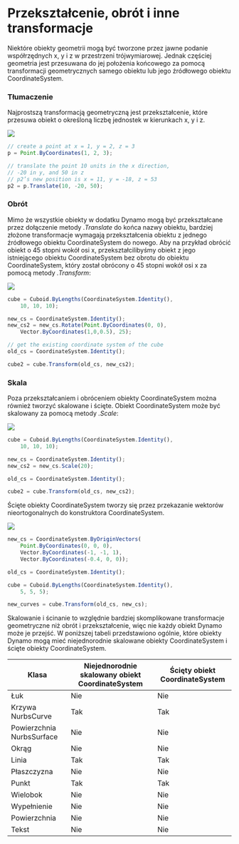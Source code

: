 # Przekształcenie, obrót i inne transformacje

Niektóre obiekty geometrii mogą być tworzone przez jawne podanie współrzędnych x, y i z w przestrzeni trójwymiarowej. Jednak częściej geometria jest przesuwana do jej położenia końcowego za pomocą transformacji geometrycznych samego obiektu lub jego źródłowego obiektu CoordinateSystem.

### Tłumaczenie

Najprostszą transformacją geometryczną jest przekształcenie, które przesuwa obiekt o określoną liczbę jednostek w kierunkach x, y i z.

![](../images/8-2/5/Transformations\_01.png)

```js
// create a point at x = 1, y = 2, z = 3
p = Point.ByCoordinates(1, 2, 3);

// translate the point 10 units in the x direction,
// -20 in y, and 50 in z
// p2’s new position is x = 11, y = -18, z = 53
p2 = p.Translate(10, -20, 50);
```

### Obrót

Mimo że wszystkie obiekty w dodatku Dynamo mogą być przekształcane przez dołączenie metody _.Translate_ do końca nazwy obiektu, bardziej złożone transformacje wymagają przekształcenia obiektu z jednego źródłowego obiektu CoordinateSystem do nowego. Aby na przykład obrócić obiekt o 45 stopni wokół osi x, przekształcilibyśmy obiekt z jego istniejącego obiektu CoordinateSystem bez obrotu do obiektu CoordinateSystem, który został obrócony o 45 stopni wokół osi x za pomocą metody _.Transform_:

![](../images/8-2/5/Transformations\_02.png)

```js
cube = Cuboid.ByLengths(CoordinateSystem.Identity(),
    10, 10, 10);

new_cs = CoordinateSystem.Identity();
new_cs2 = new_cs.Rotate(Point.ByCoordinates(0, 0),
    Vector.ByCoordinates(1,0,0.5), 25);

// get the existing coordinate system of the cube
old_cs = CoordinateSystem.Identity();

cube2 = cube.Transform(old_cs, new_cs2);
```

### Skala

Poza przekształcaniem i obróceniem obiekty CoordinateSystem można również tworzyć skalowane i ścięte. Obiekt CoordinateSystem może być skalowany za pomocą metody _.Scale_:

![](../images/8-2/5/Transformations\_03.png)

```js
cube = Cuboid.ByLengths(CoordinateSystem.Identity(),
    10, 10, 10);

new_cs = CoordinateSystem.Identity();
new_cs2 = new_cs.Scale(20);

old_cs = CoordinateSystem.Identity();

cube2 = cube.Transform(old_cs, new_cs2);
```

Ścięte obiekty CoordinateSystem tworzy się przez przekazanie wektorów nieortogonalnych do konstruktora CoordinateSystem.

![](../images/8-2/5/Transformations\_04.png)

```js
new_cs = CoordinateSystem.ByOriginVectors(
    Point.ByCoordinates(0, 0, 0),
	Vector.ByCoordinates(-1, -1, 1),
	Vector.ByCoordinates(-0.4, 0, 0));

old_cs = CoordinateSystem.Identity();

cube = Cuboid.ByLengths(CoordinateSystem.Identity(),
    5, 5, 5);

new_curves = cube.Transform(old_cs, new_cs);
```

Skalowanie i ścinanie to względnie bardziej skomplikowane transformacje geometryczne niż obrót i przekształcenie, więc nie każdy obiekt Dynamo może je przejść. W poniższej tabeli przedstawiono ogólnie, które obiekty Dynamo mogą mieć niejednorodnie skalowane obiekty CoordinateSystem i ścięte obiekty CoordinateSystem.

| Klasa        | Niejednorodnie skalowany obiekt CoordinateSystem | Ścięty obiekt CoordinateSystem |
| ------------ | ------------------------------------- | ------------------------ |
| Łuk          | Nie                                    | Nie                       |
| Krzywa NurbsCurve   | Tak                                   | Tak                      |
| Powierzchnia NurbsSurface | Nie                                    | Nie                       |
| Okrąg       | Nie                                    | Nie                       |
| Linia         | Tak                                   | Tak                      |
| Płaszczyzna        | Nie                                    | Nie                       |
| Punkt        | Tak                                   | Tak                      |
| Wielobok      | Nie                                    | Nie                       |
| Wypełnienie        | Nie                                    | Nie                       |
| Powierzchnia      | Nie                                    | Nie                       |
| Tekst         | Nie                                    | Nie                       |
